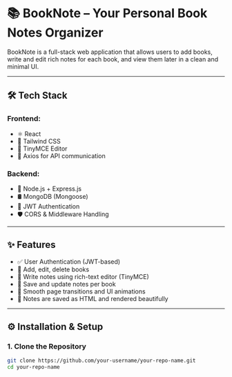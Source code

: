 # 📚 BookNote – Your Personal Book Notes Organizer

BookNote is a full-stack web application that allows users to add books, write and edit rich notes for each book, and view them later in a clean and minimal UI.

---

## 🛠️ Tech Stack

### Frontend:

- ⚛️ React
- 🎨 Tailwind CSS
- 📝 TinyMCE Editor
- 🔄 Axios for API communication

### Backend:

- 🚀 Node.js + Express.js
- 🛢 MongoDB (Mongoose)
- 🔐 JWT Authentication
- 🛡️ CORS & Middleware Handling

---

## ✨ Features

- ✅ User Authentication (JWT-based)
- 📖 Add, edit, delete books
- 📝 Write notes using rich-text editor (TinyMCE)
- 💾 Save and update notes per book
- 🚀 Smooth page transitions and UI animations
- 🧠 Notes are saved as HTML and rendered beautifully

---

## ⚙️ Installation & Setup

### 1. Clone the Repository

```bash
git clone https://github.com/your-username/your-repo-name.git
cd your-repo-name
```
